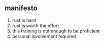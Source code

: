 ## manifesto

1. rust is hard
2. rust is worth the effort
3. this training is not enough to be proficient
4. personal involvement required